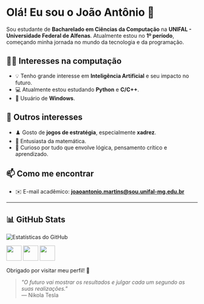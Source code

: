 # Olá! Eu sou o João Antônio 👋

Sou estudante de **Bacharelado em Ciências da Computação** na **UNIFAL - Universidade Federal de Alfenas**. Atualmente estou no **1º período**, começando minha jornada no mundo da tecnologia e da programação.

## 👨‍💻 Interesses na computação

- 💡 Tenho grande interesse em **Inteligência Artificial** e seu impacto no futuro.
- 💻 Atualmente estou estudando **Python** e **C/C++**.
- 💼 Usuário de **Windows**.
 
## 🎯 Outros interesses

- ♟️ Gosto de **jogos de estratégia**, especialmente **xadrez**.
- 🧮 Entusiasta da matemática.
- 🧠 Curioso por tudo que envolve lógica, pensamento crítico e aprendizado.

## 📫 Como me encontrar

- ✉️ E-mail acadêmico: **joaoantonio.martins@sou.unifal-mg.edu.br**

---


## 📊 GitHub Stats

<p align="left">
  <img src="https://github-readme-stats.vercel.app/api?username=joaoasma&show_icons=true&theme=default" alt="Estatísticas do GitHub">
</p>

<p align="left">
  <img src="https://cdn.jsdelivr.net/gh/devicons/devicon/icons/python/python-original.svg" width="40" height="40"/>
  <img src="https://cdn.jsdelivr.net/gh/devicons/devicon/icons/c/c-original.svg" width="40" height="40"/>
  <img src="https://cdn.jsdelivr.net/gh/devicons/devicon/icons/cplusplus/cplusplus-original.svg" width="40" height="40"/>
</p>

Obrigado por visitar meu perfil! 🚀

> _"O futuro vai mostrar os resultados e julgar cada um segundo as suas realizações."_  
> — Nikola Tesla
